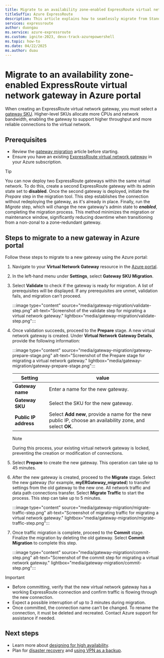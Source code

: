 ```yaml
---
title: Migrate to an availability zone-enabled ExpressRoute virtual network gateway in Azure portal
titleSuffix: Azure ExpressRoute
description: This article explains how to seamlessly migrate from Standard/HighPerf/UltraPerf SKUs to ErGw1/2/3AZ SKUs in Azure portal.
services: expressroute
author: duongau
ms.service: azure-expressroute
ms.custom: ignite-2023, devx-track-azurepowershell
ms.topic: how-to
ms.date: 04/22/2025
ms.author: duau
---
```


# Migrate to an availability zone-enabled ExpressRoute virtual network gateway in Azure portal

When creating an ExpressRoute virtual network gateway, you must select a [gateway SKU](expressroute-about-virtual-network-gateways.md). Higher-level SKUs allocate more CPUs and network bandwidth, enabling the gateway to support higher throughput and more reliable connections to the virtual network.

## Prerequisites

- Review the [gateway migration](gateway-migration.md) article before starting.
- Ensure you have an existing [ExpressRoute virtual network gateway](expressroute-howto-add-gateway-portal-resource-manager.md) in your Azure subscription.

> [!TIP]
> You can now deploy two ExpressRoute gateways within the same virtual network. To do this, create a second ExpressRoute gateway with its admin state set to **disabled**. Once the second gateway is deployed, initiate the *Prepare* step in the migration tool. This step establishes the connection without redeploying the gateway, as it's already in place. Finally, run the *Migrate* step, which will change the new gateway's admin state to **_enabled_**, completing the migration process. This method minimizes the migration or maintenance window, significantly reducing downtime when transitioning from a non-zonal to a zone-redundant gateway.

## Steps to migrate to a new gateway in Azure portal

Follow these steps to migrate to a new gateway using the Azure portal:

1. Navigate to your **Virtual Network Gateway** resource in the [Azure portal](https://portal.azure.com/).

1. In the left-hand menu under **Settings**, select **Gateway SKU Migration**.

1. Select **Validate** to check if the gateway is ready for migration. A list of prerequisites will be displayed. If any prerequisites are unmet, validation fails, and migration can't proceed.

    :::image type="content" source="media/gateway-migration/validate-step.png" alt-text="Screenshot of the validate step for migrating a virtual network gateway." lightbox="media/gateway-migration/validate-step.png":::

1. Once validation succeeds, proceed to the **Prepare** stage. A new virtual network gateway is created. Under **Virtual Network Gateway Details**, provide the following information:

    :::image type="content" source="media/gateway-migration/gateway-prepare-stage.png" alt-text="Screenshot of the Prepare stage for migrating a virtual network gateway." lightbox="media/gateway-migration/gateway-prepare-stage.png":::

    | Setting | value |
    |--|--|
    | **Gateway name** | Enter a name for the new gateway. |
    | **Gateway SKU** | Select the SKU for the new gateway. |
    | **Public IP address** | Select **Add new**, provide a name for the new public IP, choose an availability zone, and select **OK**. |

    > [!NOTE]
    > During this process, your existing virtual network gateway is locked, preventing the creation or modification of connections.

1. Select **Prepare** to create the new gateway. This operation can take up to 45 minutes.

1. After the new gateway is created, proceed to the **Migrate** stage. Select the new gateway (for example, **myERGateway_migrated**) to transfer settings from the old gateway to the new one. All network traffic and data path connections transfer. Select **Migrate Traffic** to start the process. This step can take up to 5 minutes.

    :::image type="content" source="media/gateway-migration/migrate-traffic-step.png" alt-text="Screenshot of migrating traffic for migrating a virtual network gateway." lightbox="media/gateway-migration/migrate-traffic-step.png":::

1. Once traffic migration is complete, proceed to the **Commit** stage. Finalize the migration by deleting the old gateway. Select **Commit Migration** to complete this step.

    :::image type="content" source="media/gateway-migration/commit-step.png" alt-text="Screenshot of the commit step for migrating a virtual network gateway." lightbox="media/gateway-migration/commit-step.png":::

> [!IMPORTANT]
> - Before committing, verify that the new virtual network gateway has a working ExpressRoute connection and confirm traffic is flowing through the new connection.
> - Expect a possible interruption of up to 3 minutes during migration.
> - Once committed, the connection name can't be changed. To rename the connection, it must be deleted and recreated. Contact Azure support for assistance if needed.

## Next steps

* Learn more about [designing for high availability](designing-for-high-availability-with-expressroute.md).
* Plan for [disaster recovery](designing-for-disaster-recovery-with-expressroute-privatepeering.md) and [using VPN as a backup](use-s2s-vpn-as-backup-for-expressroute-privatepeering.md).
